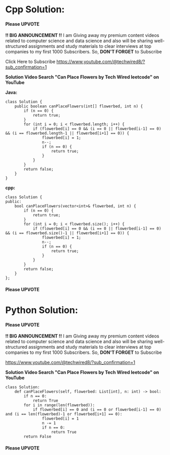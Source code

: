 # Cpp Solution:
#### Please UPVOTE 

**!! BIG ANNOUNCEMENT !!**
I am Giving away my premium content videos related to computer science and data science and also will be sharing well-structured assignments and study materials to clear interviews at top companies to my first 1000 Subscribers. So, **DON'T FORGET** to Subscribe

Click Here to Subscribe  https://www.youtube.com/@techwired8/?sub_confirmation=1

**Solution Video Search  "Can Place Flowers by Tech Wired leetcode" on YouTube**




**Java:**
```
class Solution {
    public boolean canPlaceFlowers(int[] flowerbed, int n) {
        if (n == 0) {
            return true;
        }
        for (int i = 0; i < flowerbed.length; i++) {
            if (flowerbed[i] == 0 && (i == 0 || flowerbed[i-1] == 0) && (i == flowerbed.length-1 || flowerbed[i+1] == 0)) {
                flowerbed[i] = 1;
                n--;
                if (n == 0) {
                    return true;
                }
            }
        }
        return false;
    }
}

```
**cpp:**

```
class Solution {
public:
    bool canPlaceFlowers(vector<int>& flowerbed, int n) {
        if (n == 0) {
            return true;
        }
        for (int i = 0; i < flowerbed.size(); i++) {
            if (flowerbed[i] == 0 && (i == 0 || flowerbed[i-1] == 0) && (i == flowerbed.size()-1 || flowerbed[i+1] == 0)) {
                flowerbed[i] = 1;
                n--;
                if (n == 0) {
                    return true;
                }
            }
        }
        return false;
    }
};

```


#### Please UPVOTE 


# Python Solution:
#### Please UPVOTE 

**!! BIG ANNOUNCEMENT !!**
I am Giving away my premium content videos related to computer science and data science and also will be sharing well-structured assignments and study materials to clear interviews at top companies to my first 1000 Subscribers. So, **DON'T FORGET** to Subscribe

https://www.youtube.com/@techwired8/?sub_confirmation=1

**Solution Video Search  "Can Place Flowers by Tech Wired leetcode" on YouTube**



```
class Solution:
    def canPlaceFlowers(self, flowerbed: List[int], n: int) -> bool:
        if n == 0:
            return True
        for i in range(len(flowerbed)):
            if flowerbed[i] == 0 and (i == 0 or flowerbed[i-1] == 0) and (i == len(flowerbed)-1 or flowerbed[i+1] == 0):
                flowerbed[i] = 1
                n -= 1
                if n == 0:
                    return True
        return False

```


#### Please UPVOTE 